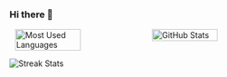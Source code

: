 ### Hi there 👋

<div style="display: flex; justify-content: center;">
  <img src="https://github-readme-stats.vercel.app/api/top-langs?username=Zealousideal&show_icons=true&locale=en&layout=compact&theme=midnight-purple" alt="Most Used Languages" style="width: 48%;"/>
  <img src="https://github-readme-stats.vercel.app/api?username=Zealousideal&show_icons=true&locale=en&theme=midnight-purple" alt="GitHub Stats" style="width: 48%;"/>
</div>


![Streak Stats](https://github-readme-streak-stats.herokuapp.com/?user=Zealousideal&theme=midnight-purple)

<!--
**Zealousideal/Zealousideal** is a ✨ _special_ ✨ repository because its `README.md` (this file) appears on your GitHub profile.

Here are some ideas to get you started:
- 🔭 I’m currently working on ...
- 🌱 I’m currently learning ...
- 👯 I’m looking to collaborate on ...
- 🤔 I’m looking for help with ...
- 💬 Ask me about ...
- 📫 How to reach me: ...
- 😄 Pronouns: ...
- ⚡ Fun fact: ...
-->
